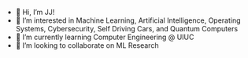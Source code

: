 - 👋 Hi, I’m JJ! 
- 👀 I’m interested in Machine Learning, Artificial Intelligence, Operating Systems, Cybersecurity, Self Driving Cars, and Quantum Computers
- 🌱 I’m currently learning Computer Engineering @ UIUC
- 💞️ I’m looking to collaborate on ML Research


<!---
everythingapplejj/everythingapplejj is a ✨ special ✨ repository because its `README.md` (this file) appears on your GitHub profile.
You can click the Preview link to take a look at your changes.
--->
